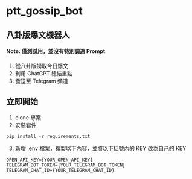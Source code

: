 # ptt_gossip_bot

## 八卦版爆文機器人
#### Note: 僅測試用，並沒有特別調適 Prompt
1. 從八卦版撈取今日爆文
2. 利用 ChatGPT 總結重點
3. 發送至 Telegram 頻道


## 立即開始
1. clone 專案
2. 安裝套件
```
pip install -r requirements.txt
```
3. 新增 .env 檔案，複製以下內容，並將以下括號內的 KEY 改為自己的 KEY
```
OPEN_API_KEY={YOUR_OPEN_API_KEY}
TELEGRAM_BOT_TOKEN={YOUR_TELEGRAM_BOT_TOKEN}
TELEGRAM_CHAT_ID={YOUR_TELEGRAM_CHAT_ID}
```
